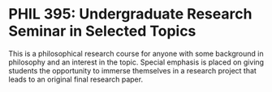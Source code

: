 # PHIL 395: Undergraduate Research Seminar in Selected Topics

This is a philosophical research course for anyone with some background in philosophy and an interest in the topic. Special emphasis is placed on giving students the opportunity to immerse themselves in a research project that leads to an original final research paper.